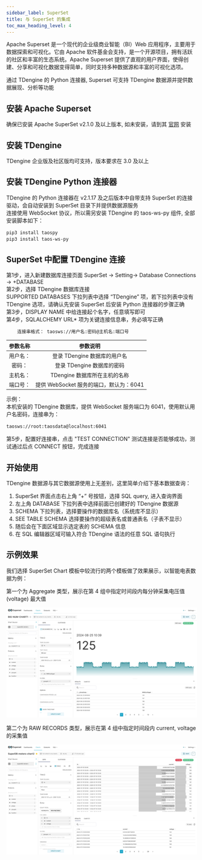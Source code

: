 ```yaml
---
sidebar_label: SuperSet
title: 与 SuperSet 的集成
toc_max_heading_level: 4
---
```

‌Apache Superset‌ 是一个现代的企业级商业智能（BI）Web 应用程序，主要用于数据探索和可视化。它由 Apache 软件基金会支持，是一个开源项目，拥有活跃的社区和丰富的生态系统。Apache Superset 提供了直观的用户界面，使得创建、分享和可视化数据变得简单，同时支持多种数据源和丰富的可视化选项‌。

通过 TDengine 的 Python 连接器, ‌Superset‌ 可支持 TDengine 数据源并提供数据展现、分析等功能

## 安装 Apache Superset
确保已安装 Apache SuperSet v2.1.0 及以上版本, 如未安装，请到其 [官网](https://superset.apache.org/) 安装

## 安装 TDengine
TDengine 企业版及社区版均可支持，版本要求在 3.0 及以上

## 安装 TDengine Python 连接器
TDengine 的 Python 连接器在 v2.1.17 及之后版本中自带支持 SuperSet 的连接驱动，会自动安装到 SuperSet 目录下并提供数据源服务   
连接使用 WebSocket 协议，所以需另安装 TDengine 的 taos-ws-py 组件, 全部安装脚本如下：   
```bash
pip3 install taospy
pip3 install taos-ws-py
```

## SuperSet 中配置 TDengine 连接
第1步，进入新建数据库连接页面 
     SuperSet -> Setting-> Database Connections -> +DATABASE   
第2步，选择 TDengine 数据库连接  
   SUPPORTED DATABASES 下拉列表中选择 “TDengine” 项，若下拉列表中没有 TDengine 选项，请确认先安装 SuperSet 后安装 Python 连接器的步骤正确  
第3步，DISPLAY NAME 中给连接起个名字，任意填写即可   
第4步，SQLALCHEMY URL* 项为关键连接信息串，务必填写正确   
```bash
    连接串格式： taosws://用户名:密码@主机名:端口号
```
| 参数名称 | 参数说明 |
|:-------:|:---------:|
| 用户名： | 登录 TDengine 数据库的用户名  
| 密码：   | 登录 TDengine 数据库的密码  
| 主机名： | TDengine 数据库所在主机的名称  
| 端口号： | 提供 WebSocket 服务的端口，默认为：6041  
         

示例：    
本机安装的 TDengine 数据库，提供 WebSocket 服务端口为 6041，使用默认用户名密码，连接串为：    
```bash
taosws://root:taosdata@localhost:6041  
```
第5步，配置好连接串，点击 "TEST CONNECTION" 测试连接是否能够成功，测试通过后点 CONNECT 按钮，完成连接
       

## 开始使用
TDengine 数据源与其它数据源使用上无差别，这里简单介绍下基本数据查询：    
1. SuperSet 界面点击右上角 “+” 号按钮，选择 SQL query, 进入查询界面  
2. 左上角 DATABASE 下拉列表中选择前面已创建好的 TDengine 数据源  
3. SCHEMA 下拉列表，选择要操作的数据库名（系统库不显示）  
4. SEE TABLE SCHEMA 选择要操作的超级表名或普通表名（子表不显示）  
5. 随后会在下面区域显示选定表的 SCHEMA 信息  
6. 在 SQL 编辑器区域可输入符合 TDengine 语法的任意 SQL 语句执行

## 示例效果
我们选择 SuperSet Chart 模板中较流行的两个模板做了效果展示，以智能电表数据为例：  

第一个为 Aggregate 类型，展示在第 4 组中指定时间段内每分钟采集电压值(voltage) 最大值  

![superset-demo1](./superset-demo1.jpeg)

第二个为 RAW RECORDS 类型，展示在第 4 组中指定时间段内 current, voltage 的采集值  

![superset-demo2](./superset-demo2.jpeg)  
